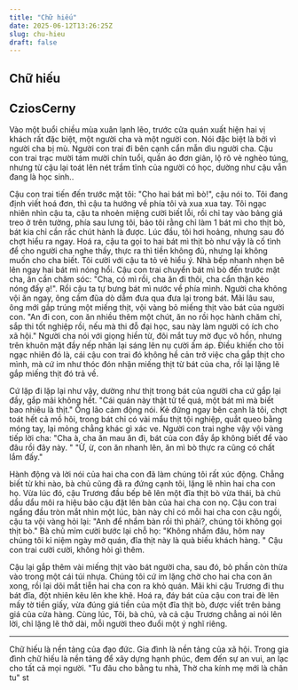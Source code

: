 ```yaml
---
title: "Chữ hiếu"
date: 2025-06-12T13:26:25Z
slug: chu-hieu
draft: false
---
```


## Chữ hiếu

## CziosCerny

Vào một buổi chiều mùa xuân lạnh lẽo, trước cửa quán xuất hiện hai vị khách rất đặc biệt, một người cha và một người con. Nói đặc biệt là bởi vì người cha bị mù. Người con trai đi bên cạnh cẩn mẫn dìu người cha. Cậu con trai trạc mười tám mười chín tuổi, quần áo đơn giản, lộ rõ vẻ nghèo túng, nhưng từ cậu lại toát lên nét trầm tĩnh của người có học, dường như cậu vẫn đang là học sinh..

Cậu con trai tiến đến trước mặt tôi: "Cho hai bát mì bò!", cậu nói to. Tôi đang định viết hoá đơn, thì cậu ta hướng về phía tôi và xua xua tay. Tôi ngạc nhiên nhìn cậu ta, cậu ta nhoẻn miệng cười biết lỗi, rồi chỉ tay vào bảng giá treo ở trên tường, phía sau lưng tôi, bảo tôi rằng chỉ làm 1 bát mì cho thịt bò, bát kia chỉ cần rắc chút hành là được. Lúc đầu, tôi hơi hoảng, nhưng sau đó chợt hiểu ra ngay. Hoá ra, cậu ta gọi to hai bát mì thịt bò như vậy là cố tình để cho người cha nghe thấy, thực ra thì tiền không đủ, nhưng lại không muốn cho cha biết. Tôi cười với cậu ta tỏ vẻ hiểu ý.
Nhà bếp nhanh nhẹn bê lên ngay hai bát mì nóng hổi. Cậu con trai chuyển bát mì bò đến trước mặt cha, ân cần chăm sóc: "Cha, có mì rồi, cha ăn đi thôi, cha cẩn thận kẻo nóng đấy ạ!". Rồi cậu ta tự bưng bát mì nước về phía mình. Người cha không vội ăn ngay, ông cầm đũa dò dẫm đưa qua đưa lại trong bát. Mãi lâu sau, ông mới gắp trúng một miếng thịt, vội vàng bỏ miếng thịt vào bát của người con. "An đi con, con ăn nhiều thêm một chút, ăn no rồi học hành chăm chỉ, sắp thi tốt nghiệp rồi, nếu mà thi đỗ đại học, sau này làm người có ích cho xã hội." Người cha nói với giọng hiền từ, đôi mắt tuy mờ đục vô hồn, nhưng trên khuôn mặt đầy nếp nhăn lại sáng lên nụ cười ấm áp. Điều khiến cho tôi ngạc nhiên đó là, cái cậu con trai đó không hề cản trở việc cha gắp thịt cho mình, mà cứ im như thóc đón nhận miếng thịt từ bát của cha, rồi lại lặng lẽ gắp miếng thịt đó trả về.

Cứ lặp đi lặp lại như vậy, dường như thịt trong bát của người cha cứ gắp lại đầy, gắp mãi không hết. "Cái quán này thật tử tế quá, một bát mì mà biết bao nhiêu là thịt." Ông lão cảm động nói. Kẻ đứng ngay bên cạnh là tôi, chợt toát hết cả mồ hôi, trong bát chỉ có vài mẩu thịt tội nghiệp, quắt queo bằng móng tay, lại mỏng chẳng khác gì xác ve. Người con trai nghe vậy vội vàng tiếp lời cha: "Cha à, cha ăn mau ăn đi, bát của con đầy ắp không biết để vào đâu rồi đây này. " "Ừ, ừ, con ăn nhanh lên, ăn mì bò thực ra cũng có chất lắm đấy."

Hành động và lời nói của hai cha con đã làm chúng tôi rất xúc động. Chẳng biết từ khi nào, bà chủ cũng đã ra đứng cạnh tôi, lặng lẽ nhìn hai cha con họ. Vừa lúc đó, cậu Trương đầu bếp bê lên một đĩa thịt bò vừa thái, bà chủ dẩu dẩu môi ra hiệu bảo cậu đặt lên bàn của hai cha con nọ. Cậu con trai ngẩng đầu tròn mắt nhìn một lúc, bàn này chỉ có mỗi hai cha con cậu ngồi, cậu ta vội vàng hỏi lại: "Anh để nhầm bàn rồi thì phải?, chúng tôi không gọi thịt bò." Bà chủ mỉm cười bước lại chỗ họ: "Không nhầm đâu, hôm nay chúng tôi kỉ niệm ngày mở quán, đĩa thịt này là quà biếu khách hàng. " Cậu con trai cười cười, không hỏi gì thêm.

Cậu lại gắp thêm vài miếng thịt vào bát người cha, sau đó, bỏ phần còn thừa vào trong một cái túi nhựa. Chúng tôi cứ im lặng chờ cho hai cha con ăn xong, rồi lại dõi mắt tiễn hai cha con ra khỏ quán. Mãi khi cậu Trương đi thu bát đĩa, đột nhiên kêu lên khe khẽ. Hoá ra, đáy bát của cậu con trai đè lên mấy tờ tiền giấy, vừa đúng giá tiền của một đĩa thịt bò, được viết trên bảng giá của cửa hàng. Cùng lúc, Tôi, bà chủ, và cả cậu Trương chẳng ai nói lên lời, chỉ lặng lẽ thở dài, mỗi người theo đuổi một ý nghĩ riêng.

-------------------------------------------------
Chữ hiếu là nền tảng của đạo đức. Gia đình là nền tảng của xã hội. Trong gia đình chữ hiếu là nền tảng để xây dựng hạnh phúc, đem đến sự an vui, an lạc cho tất cả mọi người. 
"Tu đâu cho bằng tu nhà,
Thờ cha kính mẹ mới là chân tu"
 st